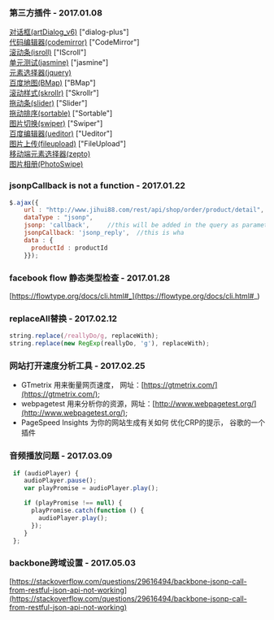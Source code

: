 ### 第三方插件 - 2017.01.08
[对话框(artDialog_v6)](http://aui.github.io/artDialog/doc/index.html) ["dialog-plus"]<br>
[代码编辑器(codemirror)](http://codemirror.net/) ["CodeMirror"]<br>
[滚动条(isroll)](http://iscrolljs.com/) ["IScroll"]<br>
[单元测试(jasmine)](http://jasmine.github.io/) ["jasmine"]<br>
[元素选择器(jquery)](https://jquery.com/)<br>
[百度地图(BMap)](http://lbsyun.baidu.com/index.php?title=uri/api/web) ["BMap"]<br>
[滚动样式(skrollr)](https://github.com/Prinzhorn/skrollr) ["Skrollr"]<br>
[拖动条(slider)](http://refreshless.com/nouislider/) ["Slider"]<br>
[拖动排序(sortable)](https://github.com/RubaXa/Sortable) ["Sortable"]<br>
[图片切换(swiper)](http://idangero.us/swiper/get-started) ["Swiper"]<br>
[百度编辑器(ueditor)](http://ueditor.baidu.com/website/) ["Ueditor"]<br>
[图片上传(fileupload)](https://blueimp.github.io/jQuery-File-Upload/) ["FileUpload"]<br>
[移动端元素选择器(zepto)](http://www.zeptojs.cn/)<br>
[图片相册(PhotoSwipe)](http://photoswipe.com)<br>


### jsonpCallback is not a function - 2017.01.22
```javascript
$.ajax({
    url : "http://www.jihui88.com/rest/api/shop/order/product/detail",
    dataType : "jsonp",
    jsonp: 'callback',     //this will be added in the query as parameter
    jsonpCallback: 'jsonp_reply',  //this is wha
    data : {
      productId : productId
    }});
```
### facebook flow 静态类型检查 - 2017.01.28
[https://flowtype.org/docs/cli.html#_](https://flowtype.org/docs/cli.html#_)

### replaceAll替换 - 2017.02.12
```javascript
string.replace(/reallyDo/g, replaceWith);
string.replace(new RegExp(reallyDo, 'g'), replaceWith);
```
### 网站打开速度分析工具 - 2017.02.25
- GTmetrix 用来衡量网页速度， 网址：[https://gtmetrix.com/](https://gtmetrix.com/);
- webpagetest 用来分析你的资源，网址：[http://www.webpagetest.org/](http://www.webpagetest.org/);
- PageSpeed Insights 为你的网站生成有关如何 优化CRP的提示， 谷歌的一个插件<br>

### 音频播放问题 - 2017.03.09
```javascript
 if (audioPlayer) {
    audioPlayer.pause();
    var playPromise = audioPlayer.play();

    if (playPromise !== null) {
      playPromise.catch(function () {
        audioPlayer.play();
      });
    }
 };
 ```

### backbone跨域设置 - 2017.05.03
[https://stackoverflow.com/questions/29616494/backbone-jsonp-call-from-restful-json-api-not-working](https://stackoverflow.com/questions/29616494/backbone-jsonp-call-from-restful-json-api-not-working)